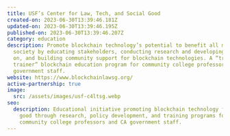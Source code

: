 ```yaml
---
title: USF’s Center for Law, Tech, and Social Good
created-on: 2023-06-30T13:39:46.181Z
updated-on: 2023-06-30T13:39:46.195Z
published-on: 2023-06-30T13:39:46.207Z
category: education
description: Promote blockchain technology’s potential to benefit all members of
  society by educating stakeholders, conducting research and developing policies
  on, and building community support for blockchain technologies. A “train the
  trainer” blockchain education program for community college professors and CA
  government staff.
website: https://www.blockchainlawsg.org/
active-partnership: true
image:
  src: /assets/images/usf-c4ltsg.webp
seo:
  description: Educational initiative promoting blockchain technology for social
    good through research, policy development, and training programs for
    community college professors and CA government staff.
---
```

